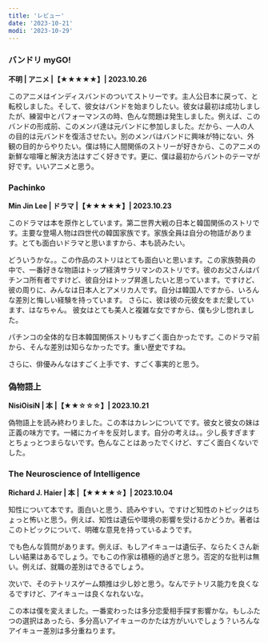 ```yaml
---
title: 'レビュー'
date: '2023-10-21'
modi: '2023-10-29'
---
```


### バンドリ myGO!

**不明 | アニメ |【★★★★★】| 2023.10.26**

このアニメはインディスバンドのついてストリーです。主人公日本に戻って、と転校しました。そして、彼女はバンドを始まりしたい。彼女は最初は成功しましたが、練習中とパフォーマンスの時、色んな問題は発生しました。例えば、このバンドの形成前、このメンバ達は元バンドに参加しました。だから、一人の人の目的は元バンドを復活させたい。別のメンバはバンドに興味が特にない、外観の目的からやりたい。僕は特に人間関係のストリーが好きから、このアニメの新鮮な喧嘩と解決方法はすごく好きです。更に、僕は最初からバントのテーマが好です。いいアニメと思う。

### Pachinko

**Min Jin Lee | ドラマ |【★★★★★】| 2023.10.23**

このドラマは本を原作としています。第二世界大戦の日本と韓国関係のストリです。主要な登場人物は四世代の韓国家族です。家族全員は自分の物語があります。とても面白いドラマと思いますから、本も読みたい。

どういうかな。。この作品のストリはとても面白いと思います。この家族勢員の中で、一番好きな物語はトップ経済サラリマンのストリです。彼のお父さんはパチンコ所有者ですけど、彼自分はトップ昇進したいと思っています。ですけど、彼の周りに、みんなは日本人とアメリカ人です。自分は韓国人ですから、いろんな差別と悔しい経験を持っています。 さらに、彼は彼の元彼女をまだ愛しています、はなちゃん。 彼女はとても美人と複雑な女ですから、僕も少し惚れました。

パチンコの全体的な日本韓国関係ストリもすごく面白かったです。このドラマ前から、そんな差別は知らなかったです。重い歴史ですね。

さらに、俳優みんなはすごく上手です、すごく事実的と思う。

### 偽物語上

**NisiOisiN | 本 |【★★☆☆☆】| 2023.10.21**

偽物語上を読み終わりました。この本はカレンについてです。彼女と彼女の妹は正義の味方です。一緒にカイキを反対します。自分の考えは。。少し長すぎますとちょっとつまらないです。色んなことはあったでくけど、すごく面白くないでした。

### The Neuroscience of Intelligence

**Richard J. Haier | 本 |【★★★★☆】| 2023.10.04**

知性について本です。面白いと思う、読みやすい。ですけど知性のトピックはちょっと怖いと思う。例えば、知性は遺伝や環境の影響を受けるかどうか。著者はこのトピックについて、明確な意見を持っているようです。

でも色んな質問があります。例えぼ、もしアイキューは遺伝子、ならたくさん新しい結果はあるでしょう。でもこの作家は積極的過ぎと思う。否定的な批判は無い。例えば、就職の差別はできるでしょう。

次いで、そのテトリスゲーム類推は少し妙と思う。なんでテトリス能力を良くなるですけど、アイキューは良くなれないな。

この本は僕を変えました。一番変わったは多分恋愛相手探す影響かな。もしふたつの選択はあったら、多分高いアイキューのかたは方がいいでしょう？いろんなアイキュー差別は多分重ねります。

